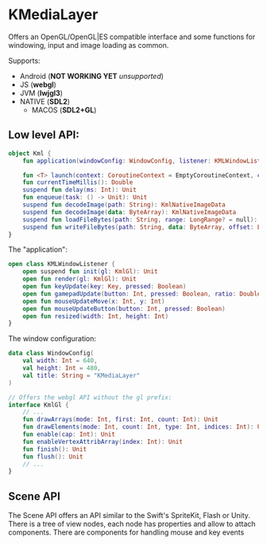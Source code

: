 # KMediaLayer

Offers an OpenGL/OpenGL|ES compatible interface and some functions for windowing, input and image loading as common.

Supports:

* Android (**NOT WORKING YET** *unsupported*)
* JS (**webgl**)
* JVM (**lwjgl3**)
* NATIVE (**SDL2**)
  * MACOS (**SDL2+GL**)

## Low level API:

```kotlin
object Kml {
    fun application(windowConfig: WindowConfig, listener: KMLWindowListener)

    fun <T> launch(context: CoroutineContext = EmptyCoroutineContext, callback: suspend () -> T): Job<T>
    fun currentTimeMillis(): Double
    suspend fun delay(ms: Int): Unit
    fun enqueue(task: () -> Unit): Unit
    suspend fun decodeImage(path: String): KmlNativeImageData
    suspend fun decodeImage(data: ByteArray): KmlNativeImageData
    suspend fun loadFileBytes(path: String, range: LongRange? = null): ByteArray
    suspend fun writeFileBytes(path: String, data: ByteArray, offset: Long? = null): Unit
}
```

The "application":

```kotlin
open class KMLWindowListener {
    open suspend fun init(gl: KmlGl): Unit
    open fun render(gl: KmlGl): Unit
    open fun keyUpdate(key: Key, pressed: Boolean)
    open fun gamepadUpdate(button: Int, pressed: Boolean, ratio: Double)
    open fun mouseUpdateMove(x: Int, y: Int)
    open fun mouseUpdateButton(button: Int, pressed: Boolean)
    open fun resized(width: Int, height: Int)
}
```

The window configuration:

```kotlin
data class WindowConfig(
    val width: Int = 640,
    val height: Int = 480,
    val title: String = "KMediaLayer"
)
```

```kotlin
// Offers the webgl API without the gl prefix:
interface KmlGl {
    // ...
    fun drawArrays(mode: Int, first: Int, count: Int): Unit
    fun drawElements(mode: Int, count: Int, type: Int, indices: Int): Unit
    fun enable(cap: Int): Unit
    fun enableVertexAttribArray(index: Int): Unit
    fun finish(): Unit
    fun flush(): Unit
    // ...
}
```

## Scene API

The Scene API offers an API similar to the Swift's SpriteKit, Flash or Unity. There is a tree of view nodes,
each node has properties and allow to attach components. There are components for handling mouse and key events

